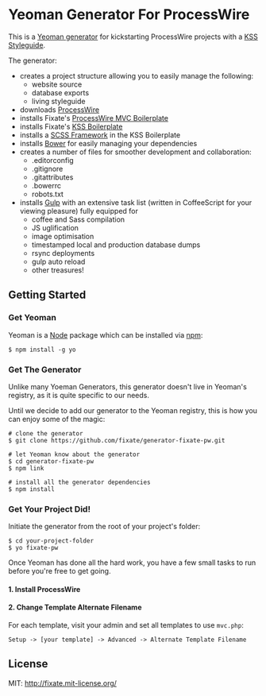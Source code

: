 # Yeoman Generator For ProcessWire

This is a [Yeoman generator](http://yeoman.io) for kickstarting ProcessWire projects with a [KSS Styleguide](http://github.com/kneath/kss).

The generator:

- creates a project structure allowing you to easily manage the following:
	- website source
	- database exports
	- living styleguide
- downloads [ProcessWire](http://processwire.com)
- installs Fixate's [ProcessWire MVC Boilerplate](http://github.com/fixate/pw-mvc-boilerplate)
- installs Fixate's [KSS Boilerplate](http://github.com/fixate/kss-boilerplate)
- installs a [SCSS Framework](http://github.com/larrybotha/styleguide) in the KSS Boilerplate
- installs [Bower](http://bower.io) for easily managing your dependencies
- creates a number of files for smoother development and collaboration:
	- .editorconfig
	- .gitignore
	- .gitattributes
	- .bowerrc
	- robots.txt
- installs [Gulp](http://gulpjs.com) with an extensive task list (written in CoffeeScript for your viewing pleasure) fully equipped for
	- coffee and Sass compilation
	- JS uglification
	- image optimisation
	- timestamped local and production database dumps
	- rsync deployments
	- gulp auto reload
	- other treasures!

## Getting Started

### Get Yeoman

Yeoman is a [Node](http://nodejs.org]) package which can be installed via [npm](http://npmks.org):

```
$ npm install -g yo
```

### Get The Generator

Unlike many Yoeman Generators, this generator doesn't live in Yeoman's registry, as it is quite specific to our needs.

Until we decide to add our generator to the Yeoman registry, this is how you can enjoy some of the magic:

```
# clone the generator
$ git clone https://github.com/fixate/generator-fixate-pw.git

# let Yeoman know about the generator
$ cd generator-fixate-pw
$ npm link

# install all the generator dependencies
$ npm install
```

### Get Your Project Did!

Initiate the generator from the root of your project's folder:

```
$ cd your-project-folder
$ yo fixate-pw
```

Once Yeoman has done all the hard work, you have a few small tasks to run before you're free to get going.

#### 1. Install ProcessWire

#### 2. Change Template Alternate Filename

For each template, visit your admin and set all templates to use `mvc.php`:

```
Setup -> [your template] -> Advanced -> Alternate Template Filename
```


## License

MIT: http://fixate.mit-license.org/
